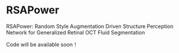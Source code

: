 # RSAPower
RSAPower: Random Style Augmentation Driven Structure Perception Network for Generalized Retinal OCT Fluid Segmentation

Code will be available soon！
